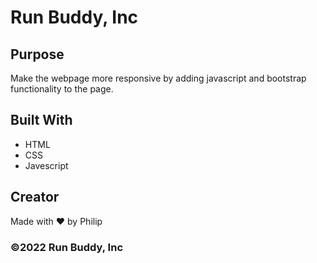 # Run Buddy, Inc

## Purpose
Make the webpage more responsive by adding javascript and bootstrap functionality to the page.

## Built With
* HTML
* CSS
* Javescript

## Creator
Made with ❤️ by Philip

### ©️2022 Run Buddy, Inc 
